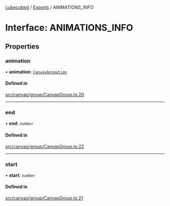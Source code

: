 [cubecubed](/reference/README.md) / [Exports](/reference/modules.md) / ANIMATIONS\_INFO

# Interface: ANIMATIONS\_INFO

## Properties

### animation

• **animation**: [`CanvasAnimation`](/reference/classes/CanvasAnimation.md)

#### Defined in

[src/canvas/group/CanvasGroup.ts:20](https://github.com/imaphatduc/cubecubed/blob/0dc8d92/src/canvas/group/CanvasGroup.ts#L20)

___

### end

• **end**: `number`

#### Defined in

[src/canvas/group/CanvasGroup.ts:22](https://github.com/imaphatduc/cubecubed/blob/0dc8d92/src/canvas/group/CanvasGroup.ts#L22)

___

### start

• **start**: `number`

#### Defined in

[src/canvas/group/CanvasGroup.ts:21](https://github.com/imaphatduc/cubecubed/blob/0dc8d92/src/canvas/group/CanvasGroup.ts#L21)
